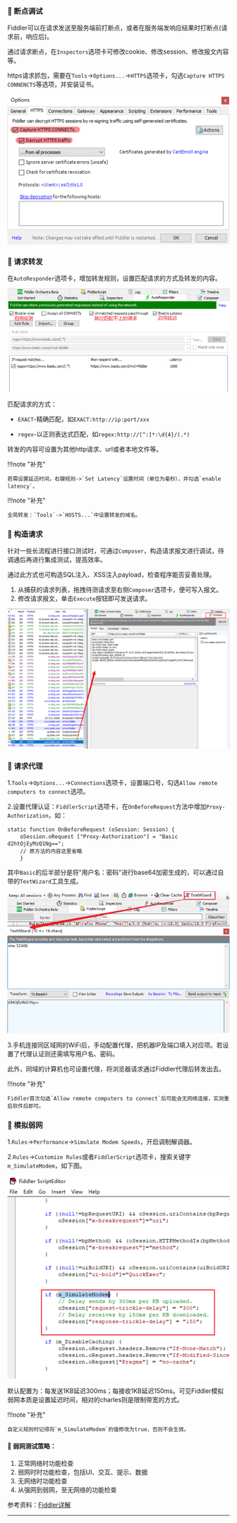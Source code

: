 ### 🚁 断点调试

Fiddler可以在请求发送至服务端前打断点，或者在服务端发响应结果时打断点(请求前，响应后)。

通过请求断点，在`Inspectors`选项卡可修改cookie、修改session、修改报文内容等。

https请求抓包，需要在`Tools`->`Options...`->`HTTPS`选项卡，勾选`Capture HTTPS CONNENCTS`等选项，并安装证书。

![img.png](image/https.png)

### 🚁 请求转发

在`AutoResponder`选项卡，增加转发规则，设置匹配请求的方式及转发的内容。

![img.png](image/AutoResponder.png)

匹配请求的方式：

*  `EXACT`-精确匹配，如`EXACT:http://ip:port/xxx`

*  `regex`-以正则表达式匹配，如`regex:http://[^:]*:\d{4}/(.*)`

转发的内容可设置为其他http请求、url或者本地文件等。

!!!note "补充"

	若需设置延迅时间，右键规则->`Set Latency`设置时间（单位为毫秒），并勾选`enable latency`。

!!!note "补充"

	全局转发：`Tools`->`HOSTS...`中设置转发的域名。

### 🚁 构造请求

针对一些长流程进行接口测试时，可通过`Composer`，构造请求报文进行调试，待调通后再进行集成测试，提高效率。

通过此方式也可构造SQL注入、XSS注入payload，检查程序能否妥善处理。

1. 从捕获的请求列表，拖拽待测请求至右侧`Composer`选项卡，便可写入报文。
2. 修改请求报文，单击`Execute`按钮即可发送请求。

![img.png](image/Composer.png)

### 🚁 请求代理

1.`Tools`->`Options...`->`Connections`选项卡，设置端口号，勾选`Allow remote computers to connect`选项。

2.设置代理认证：`FiddlerScript`选项卡，在`OnBeforeRequest`方法中增加`Proxy-Authorization`，如：

```
static function OnBeforeRequest (oSession: Session) {
    oSession.oRequest ["Proxy-Authorization"] = "Basic d2htOjEyMzQ1Ng==";
    // 原方法的内容这里省略
    }
```

其中`Basic`的后半部分是将"用户名：密码"进行base64加密生成的，可以通过自带的`TextWizard`工具生成。

![img.png](image/TextWizard.png)

3.手机连接同区域网的WiFi后，手动配置代理，把机器IP及端口填入对应项。若设置了代理认证则还需填写用户名、密码。

此外，同域的计算机也可设置代理，将浏览器请求通过Fiddler代理后转发出去。

!!!note "补充"

    Fiddler首次勾选`Allow remote computers to connect`后可能会无网络连接，实测重启软件后即可。

### 🚁 模拟弱网

1.`Rules`->`Performance`->`Simulate Modem Speeds`，开启调制解调器。

2.`Rules`->`Customize Rules`或者`FiddlerScript`选项卡，搜索关键字`m_SimulateModem`，如下图。

![img.png](image/m_SimulateModem.png)

默认配置为：每发送1KB延迟300ms；每接收1KB延迟150ms。可见Fiddler模拟弱网本质是设置延迟时间，相对的charles则是限制带宽的方式。

!!!note "补充"

    自定义规则时记得将`m_SimulateModem`的值修改为true，否则不会生效。

#### 🔧 弱网测试策略：

1. 正常网络时功能检查
2. 弱网时时功能检查，包括UI、交互、提示、数据
3. 无网络时功能检查
4. 从强网到弱网，至无网络的功能检查

参考资料：[Fiddler详解](https://www.cnblogs.com/cty136/p/11479142.html)

---
